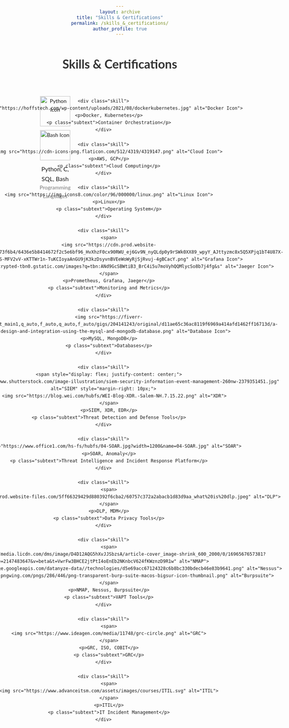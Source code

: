 ```yaml
---
layout: archive
title: "Skills & Certifications"
permalink: /skills_&_certifications/
author_profile: true
---
```


<html lang="en">
<head>
    <meta charset="UTF-8">
    <meta name="viewport" content="width=device-width, initial-scale=1.0">
    <style>
        body {
            font-family: 'Lato', Arial, sans-serif;
            line-height: 1.6;
            margin: 0 15px;
            text-align: center;
        }
        h1 {
            font-size: 32px;
            margin-bottom: 20px;
            color: #333;
        }
        .skills-section {
            display: grid;
            grid-template-columns: repeat(4, 1fr); /* Adjusted to 4 columns */
            gap: 40px; /* Increased gap to prevent congestion */
            padding: 30px; /* More padding to ensure a clean look */
            justify-items: center;
        }
        .skill {
            display: flex;
            flex-direction: column;
            align-items: center;
            padding: 10px;
            border-radius: 10px;
        }
        .skill img {
            width: 80px; /* Consistent icon size */
            margin-bottom: 10px;
        }
        /* Larger specific icons */
        .skill img[alt="Docker Icon"],
        .skill img[alt="Database Icon"],
        .skill img[alt="SOAR"],
        .skill img[alt="DLP"] {
            width: 100px;
        }
        /* SIEM, XDR icon alignment */
        .skill img[alt="SIEM"],
        .skill img[alt="XDR"] {
            width: 80px;
            height: 80px;
        }
        /* Smaller icons for NMAP, Nessus, Burpsuite */
        .skill img[alt="NMAP"],
        .skill img[alt="Nessus"],
        .skill img[alt="Burpsuite"] {
            width: 60px;
        }
        p {
            text-align: center;
            margin: 0;
            font-size: 16px;
        }
        .subtext {
            font-size: 14px;
            color: #777;
        }
    </style>
</head>
<body>

<h1>Skills & Certifications</h1>

<div class="skills-section">
    <div class="skill">
        <span>
        <img src="https://img.icons8.com/color/96/000000/python.png" alt="Python Icon">
        <img src="https://e7.pngegg.com/pngimages/93/966/png-clipart-shell-script-command-line-interface-unix-shell-bash-shell-commandline-interface-bird-thumbnail.png" alt="Bash Icon">
        </span>
        <p>Python, C, SQL, Bash</p>
        <p class="subtext">Programming Languages</p>
    </div>

    <div class="skill">
        <img src="https://hoffstech.com/wp-content/uploads/2021/08/dockerkubernetes.jpg" alt="Docker Icon">
        <p>Docker, Kubernetes</p>
        <p class="subtext">Container Orchestration</p>
    </div>

    <div class="skill">
        <img src="https://cdn-icons-png.flaticon.com/512/4319/4319147.png" alt="Cloud Icon">
        <p>AWS, GCP</p>
        <p class="subtext">Cloud Computing</p>
    </div>

    <div class="skill">
        <img src="https://img.icons8.com/color/96/000000/linux.png" alt="Linux Icon">
        <p>Linux</p>
        <p class="subtext">Operating System</p>
    </div>

    <div class="skill">
        <span>
        <img src="https://cdn.prod.website-files.com/61e1d8dcf4a5e16aab73f6b4/6436e5b8414672f2c5e6bf96_HvXhzF0cx90RWU_ej6Gv9N_nyQLdp0y9rSWk0XX89_wpyY_AJttyzmc8x5Q5XPjq1bT4U87X-2pZWbVfD8JsybS-MFV2vV-xKTTWr1n-TuKCIoyaAnGU9jK3kzDsyvnBVEeWoWyRjSjRvuj-4gBCacY.png" alt="Grafana Icon">
        <img src="https://encrypted-tbn0.gstatic.com/images?q=tbn:ANd9GcSBWtiB3_BrC4i5u7moVyhQQMlycSo8b7j4fg&s" alt="Jaeger Icon">
        </span>
        <p>Prometheus, Grafana, Jaeger</p>
        <p class="subtext">Monitoring and Metrics</p>
    </div>

    <div class="skill">
        <img src="https://fiverr-res.cloudinary.com/images/t_main1,q_auto,f_auto,q_auto,f_auto/gigs/204141243/original/d11ae65c36ac8119f6969a414afd1462ff16713d/a-database-design-and-integration-using-the-mysql-and-mongodb-database.png" alt="Database Icon">
        <p>MySQL, MongoDB</p>
        <p class="subtext">Databases</p>
    </div>

    <div class="skill">
        <span style="display: flex; justify-content: center;">
            <img src="https://www.shutterstock.com/image-illustration/siem-security-information-event-management-260nw-2379351451.jpg" alt="SIEM" style="margin-right: 10px;">
            <img src="https://blog.wei.com/hubfs/WEI-Blog-XDR.-Salem-NH.7.15.22.png" alt="XDR">
        </span>
        <p>SIEM, XDR, EDR</p>
        <p class="subtext">Threat Detection and Defense Tools</p>
    </div>

    <div class="skill">
        <img src="https://www.office1.com/hs-fs/hubfs/04-SOAR.jpg?width=1200&name=04-SOAR.jpg" alt="SOAR">
        <p>SOAR, Anomaly</p>
        <p class="subtext">Threat Intelligence and Incident Response Platform</p>
    </div>

    <div class="skill">
        <span>
        <img src="https://cdn.prod.website-files.com/5ff66329429d880392f6cba2/60757c372a2abacb1d83d9aa_what%20is%20dlp.jpeg" alt="DLP">
        </span>
        <p>DLP, MDM</p>
        <p class="subtext">Data Privacy Tools</p>
    </div>

    <div class="skill">
        <span>
        <img src="https://media.licdn.com/dms/image/D4D12AQG5hXvJJSbzsA/article-cover_image-shrink_600_2000/0/1696567657381?e=2147483647&v=beta&t=VwrFw3BHCE2jtPtI4oEnEb2NKnbcV624fKWznzD9R1w" alt="NMAP">
        <img src="https://storage.googleapis.com/datanyze-data//technologies/d5e69acc67124328c6b8bc330bdecb46e83b9641.png" alt="Nessus">
        <img src="https://w7.pngwing.com/pngs/286/446/png-transparent-burp-suite-macos-bigsur-icon-thumbnail.png" alt="Burpsuite">
        </span>
        <p>NMAP, Nessus, Burpsuite</p>
        <p class="subtext">VAPT Tools</p>
    </div>

    <div class="skill">
        <span>
        <img src="https://www.ideagen.com/media/11748/grc-circle.png" alt="GRC">
        </span>
        <p>GRC, ISO, COBIT</p>
        <p class="subtext">GRC</p>
    </div>

    <div class="skill">
        <span>
        <img src="https://www.advanceitsm.com/assets/images/courses/ITIL.svg" alt="ITIL">
        </span>
        <p>ITIL</p>
        <p class="subtext">IT Incident Management</p>
    </div>

</div>

</body>
</html>

